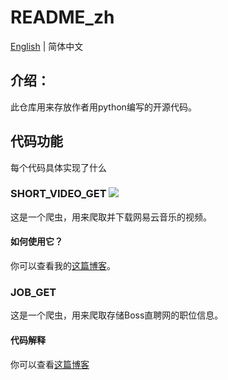# README_zh

[English](https://github.com/pythonqi/code/blob/master/README.md) | 简体中文

## 介绍：

此仓库用来存放作者用python编写的开源代码。

## 代码功能

每个代码具体实现了什么

### SHORT_VIDEO_GET ![](http://p8paxmsip.bkt.clouddn.com/github/cloudmusic.png)

这是一个爬虫，用来爬取并下载网易云音乐的视频。

#### 如何使用它？

你可以查看我的[这篇博客](http://pythonqi.com/2018/05/23/python爬虫下载网易云音乐短视频/)。



### JOB_GET

这是一个爬虫，用来爬取存储Boss直聘网的职位信息。

#### 代码解释

你可以查看[这篇博客](http://pythonqi.com/2018/05/26/python%E7%88%AC%E8%99%AB%E7%88%AC%E5%8F%96BOSS%E7%9B%B4%E8%81%98%E7%BD%91/)



